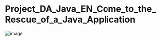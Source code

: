 # Project_DA_Java_EN_Come_to_the_Rescue_of_a_Java_Application

![image](https://github.com/strashi/Project_DA_Java_EN_Come_to_the_Rescue_of_a_Java_Application/assets/94161747/29f91f6e-125b-4b06-9f85-22469f346fed)
